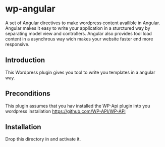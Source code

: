 wp-angular
==========

A set of Angular directives to make wordpress content availible in Angular. Angular makes it easy to write your application in a sturctured way by separating model view and controllers. Angular also provides tool load content in a asynchrous way wich makes your website faster end more responsive.

Introduction
------------
This Wordpress plugin gives you tool to write you templates in a angular way.

Preconditions
-------------
This plugin assumes that you hav installed the WP-Api plugin into you wordpress installation
https://github.com/WP-API/WP-API

Installation
------------
Drop this directory in and activate it.

